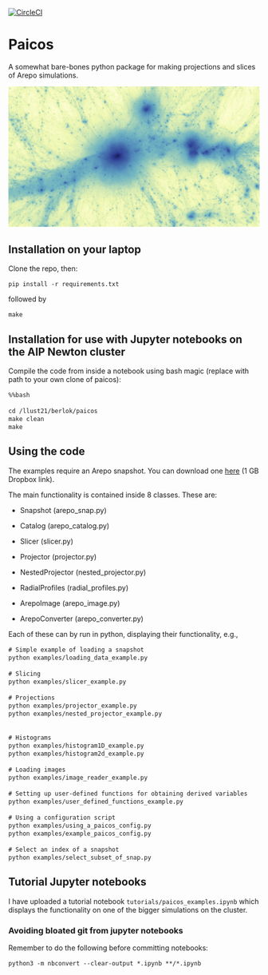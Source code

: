 [![CircleCI](https://dl.circleci.com/status-badge/img/gh/tberlok/paicos/tree/main.svg?style=svg&circle-token=dbdb37aa907d919a167a8ef5ccf197c0d358c300)](https://dl.circleci.com/status-badge/redirect/gh/tberlok/paicos/tree/main)

# Paicos

A somewhat bare-bones python package for making projections and slices of
Arepo simulations.

<img src="images/Z24_snap130_wide_projection_notnested.jpg" width="auto">


## Installation on your laptop

Clone the repo, then:

```
pip install -r requirements.txt
```
followed by
```
make
```

## Installation for use with Jupyter notebooks on the AIP Newton cluster

Compile the code from inside a notebook using bash magic (replace with
path to your own clone of paicos):

```
%%bash

cd /llust21/berlok/paicos
make clean
make
```

## Using the code

The examples require an Arepo snapshot. You can download one [here](https://www.dropbox.com/sh/xdmqpc72jprtfs7/AADTmM12Zqc4K5--R5OTb4oCa?dl=0) (1 GB Dropbox link).

The main functionality is contained inside 8 classes. These are:

- Snapshot (arepo_snap.py)

- Catalog (arepo_catalog.py)

- Slicer (slicer.py)

- Projector (projector.py)

- NestedProjector (nested_projector.py)

- RadialProfiles (radial_profiles.py)

- ArepoImage (arepo_image.py)

- ArepoConverter (arepo_converter.py)

Each of these can by run in python, displaying their functionality, e.g.,

```
# Simple example of loading a snapshot
python examples/loading_data_example.py

# Slicing
python examples/slicer_example.py

# Projections
python examples/projector_example.py
python examples/nested_projector_example.py


# Histograms
python examples/histogram1D_example.py
python examples/histogram2d_example.py

# Loading images
python examples/image_reader_example.py

# Setting up user-defined functions for obtaining derived variables
python examples/user_defined_functions_example.py

# Using a configuration script
python examples/using_a_paicos_config.py
python examples/example_paicos_config.py

# Select an index of a snapshot
python examples/select_subset_of_snap.py
```

## Tutorial Jupyter notebooks

I have uploaded a tutorial notebook `tutorials/paicos_examples.ipynb` which
displays the functionality on one of the bigger simulations on the cluster.

### Avoiding bloated git from jupyter notebooks

Remember to do the following before committing notebooks:
```
python3 -m nbconvert --clear-output *.ipynb **/*.ipynb
```



